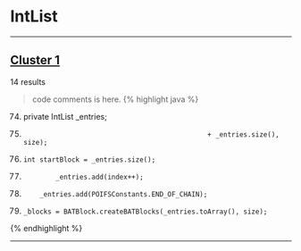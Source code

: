 # IntList

***

## [Cluster 1](./1)
14 results
> code comments is here.
{% highlight java %}
74. private IntList    _entries;
105.                                                   + _entries.size(), size);
141.     int startBlock = _entries.size();
150.             _entries.add(index++);
152.         _entries.add(POIFSConstants.END_OF_CHAIN);
174.     _blocks = BATBlock.createBATBlocks(_entries.toArray(), size);
{% endhighlight %}

***

